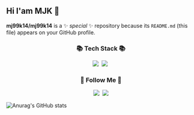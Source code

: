 ## Hi I'am MJK 👋


**mj99k14/mj99k14** is a ✨ _special_ ✨ repository because its `README.md` (this file) appears on your GitHub profile.

<h3 align="center">📚 Tech Stack 📚</h3>
<p align="center">
  <img src="https://img.shields.io/badge/Java-007396?style=flat-square&logo=Java&logoColor=white"/></a>&nbsp
  <img src="https://img.shields.io/badge/Python-3766AB?style=flat-square&logo=Python&logoColor=white"/></a>&nbsp 
 
</p>

<h3 align="center">🌈 Follow Me 🌈</h3>
<p align="center">
  <a href="https://www.instagram.com/minjung_K13/"><img src="https://img.shields.io/badge/Instagram-E4405F?style=flat-square&logo=Instagram&logoColor=white&link=https://www.instagram.com/hye_inisfree/"/></a>&nbsp
  <a href="mailto:ekfkawnl644@gmail.com"><img src="https://img.shields.io/badge/Gmail-d14836?style=flat-square&logo=Gmail&logoColor=white&link=kimhyein7110@gmail.com"/></a>
</p>


![Anurag's GitHub stats](https://github-readme-stats.vercel.app/api?username=mj99k14&hide=contribs,prs&show_icons=true&theme=테마)
